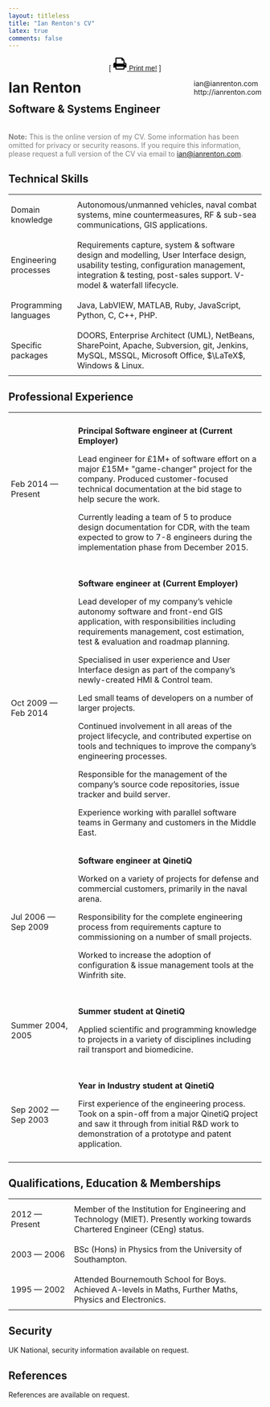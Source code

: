 ```yaml
---
layout: titleless
title: "Ian Renton's CV"
latex: true
comments: false
---
```


<style>
h1 {
  margin-top: 0;
}
td {
  padding: 10px 5px;
  min-width: 7em;
}
.printme {
  text-align: center;
  font-family: sans-serif;
  text-decoration: none;
}
@media print {
  .printme {
    display: none;
  }
}
</style>

<p class="printme">[ <a href="#" onclick="window.print();"><svg width="28" height="28" viewBox="0 0 1792 1792" xmlns="http://www.w3.org/2000/svg"><path d="M448 1536h896v-256h-896v256zm0-640h896v-384h-160q-40 0-68-28t-28-68v-160h-640v640zm1152 64q0-26-19-45t-45-19-45 19-19 45 19 45 45 19 45-19 19-45zm128 0v416q0 13-9.5 22.5t-22.5 9.5h-224v160q0 40-28 68t-68 28h-960q-40 0-68-28t-28-68v-160h-224q-13 0-22.5-9.5t-9.5-22.5v-416q0-79 56.5-135.5t135.5-56.5h64v-544q0-40 28-68t68-28h672q40 0 88 20t76 48l152 152q28 28 48 76t20 88v256h64q79 0 135.5 56.5t56.5 135.5z"/></svg> Print me!</a> ]</p>
<div style="float:right;">ian@ianrenton.com<br/>http://ianrenton.com</div>
<div style="display:block;"><h1 style="text-decoration: none">Ian&nbsp;Renton</h1>
<h2 style="position: relative; top: -0.8em; text-decoration: none">Software&nbsp;&amp;&nbsp;Systems&nbsp;Engineer</h2></div>

<p style="color:gray;"><strong>Note:</strong> This is the online version of my CV. Some information has been omitted for privacy or security reasons.  If you require this information, please request a full version of the CV via email to <a href="mailto:ian@ianrenton.com">ian@ianrenton.com</a>.</p>

## Technical Skills

<table cellspacing="0"><tr><td>
Domain knowledge
</td><td>
Autonomous/unmanned vehicles, naval combat systems, mine countermeasures, RF & sub-sea communications, GIS applications.
</td></tr><tr><td>
Engineering processes
</td><td>
Requirements capture, system & software design and modelling, User Interface design, usability testing, configuration management, integration & testing, post-sales support. V-model & waterfall lifecycle.
</td></tr><tr><td>
Programming languages
</td><td>
Java, LabVIEW, MATLAB, Ruby, JavaScript, Python, C, C++, PHP.
</td></tr><tr><td>
Specific packages
</td><td>
DOORS, Enterprise Architect (UML), NetBeans, SharePoint, Apache, Subversion, git, Jenkins, MySQL, MSSQL, Microsoft Office, $\LaTeX$, Windows & Linux.
</td></tr></table>

## Professional Experience

<table cellspacing="0"><tr><td>
Feb&nbsp;2014 &mdash; Present
</td><td>
<p><b>Principal Software engineer at (Current Employer)</b></p>
<p>Lead engineer for £1M+ of software effort on a major £15M+ "game-changer" project for the company. Produced customer-focused technical documentation at the bid stage to help secure the work.</p>
<p>Currently leading a team of 5 to produce design documentation for CDR, with the team expected to grow to 7-8 engineers during the implementation phase from December 2015.</p>
</td></tr><tr><td>

Oct&nbsp;2009 &mdash; Feb&nbsp;2014
</td><td>
<p><b>Software engineer at (Current Employer)</b></p>
<p>Lead developer of my company’s vehicle autonomy software and front-end GIS application, with responsibilities including requirements management, cost estimation, test & evaluation and roadmap planning.</p>
<p>Specialised in user experience and User Interface design as part of the company’s newly-created HMI & Control team.</p>
<p>Led small teams of developers on a number of larger projects.</p>
<p>Continued involvement in all areas of the project lifecycle, and contributed expertise on tools and techniques to improve the company’s engineering processes.</p>
<p>Responsible for the management of the company’s source code repositories, issue tracker and build server.</p>
<p>Experience working with parallel software teams in Germany and customers in the Middle East.</p>
</td></tr><tr><td>

Jul&nbsp;2006 &mdash; Sep&nbsp;2009
</td><td>
<b>Software engineer at QinetiQ</b></p>
<p>Worked on a variety of projects for defense and commercial customers, primarily in the naval arena.</p>
<p>Responsibility for the complete engineering process from requirements capture to commissioning on a number of small projects.</p>
<p>Worked to increase the adoption of configuration & issue management tools at the Winfrith site.</p>
</td></tr><tr><td>

Summer&nbsp;2004, 2005
</td><td>
<p><b>Summer student at QinetiQ</b></p>
<p>Applied scientific and programming knowledge to projects in a variety of disciplines including rail transport and biomedicine.</p>
</td></tr><tr><td>

Sep&nbsp;2002 &mdash; Sep&nbsp;2003
</td><td>
<p><b>Year in Industry student at QinetiQ</b></p>
<p>First experience of the engineering process. Took on a spin-off from a major QinetiQ project and saw it through from initial R&D work to demonstration of a prototype and patent application.</p>
</td></tr></table>

## Qualifications, Education & Memberships

<table cellspacing="0"><tr><td>
2012 &mdash; Present
</td><td>
Member of the Institution for Engineering and Technology (MIET). Presently working towards Chartered Engineer (CEng) status.
</td></tr><tr><td>
2003 &mdash; 2006
</td><td>
BSc (Hons) in Physics from the University of Southampton.
</td></tr><tr><td>
1995 &mdash; 2002
</td><td>
Attended Bournemouth School for Boys. Achieved A-levels in Maths, Further Maths,
Physics and Electronics.
</td></tr></table>

## Security

UK National, security information available on request.

## References

References are available on request.
